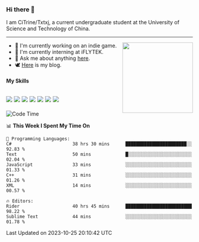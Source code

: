 ### Hi there 👋

I am CiTrine/Txtxj, a current undergraduate student at the University of Science and Technology of China.

---

<img align="right" height="190" src="http://github-profile-summary-cards.vercel.app/api/cards/stats?username=txtxj&theme=vue">

- 🌱 I'm currently working on an indie game.
- 🐶 I'm currently interning at iFLYTEK.
- 💬 Ask me about anything [here](https://github.com/txtxj/txtxj/issues).
- 🕊️ [Here](https://txtxj.top) is my blog.

#### My Skills

![](https://img.shields.io/badge/Unity-000000?logo=unity&logoColor=fff)
![](https://img.shields.io/badge/C%23-239120?logo=csharp&logoColor=fff)
![](https://img.shields.io/badge/Python-3e74a2?logo=python&logoColor=fff)
![](https://img.shields.io/badge/C++-65318e?logo=cplusplus&logoColor=fff)
![](https://img.shields.io/badge/C-5654a2?logo=c&logoColor=fff)
![](https://img.shields.io/badge/Blender-f5792a?logo=blender&logoColor=fff)
![](https://img.shields.io/badge/MS%20SQL-cc2927?logo=microsoftsqlserver&logoColor=fff)
---

<!--START_SECTION:waka-->
![Code Time](http://img.shields.io/badge/Code%20Time-1%2C396%20hrs-blue)

📊 **This Week I Spent My Time On** 

```text
💬 Programming Languages: 
C#                       38 hrs 30 mins      ███████████████████████░░   92.83 % 
Text                     50 mins             █░░░░░░░░░░░░░░░░░░░░░░░░   02.04 % 
JavaScript               33 mins             ░░░░░░░░░░░░░░░░░░░░░░░░░   01.33 % 
C++                      31 mins             ░░░░░░░░░░░░░░░░░░░░░░░░░   01.26 % 
XML                      14 mins             ░░░░░░░░░░░░░░░░░░░░░░░░░   00.57 % 

🔥 Editors: 
Rider                    40 hrs 45 mins      █████████████████████████   98.22 % 
Sublime Text             44 mins             ░░░░░░░░░░░░░░░░░░░░░░░░░   01.78 % 
```


 Last Updated on 2023-10-25 20:10:42 UTC
<!--END_SECTION:waka-->
